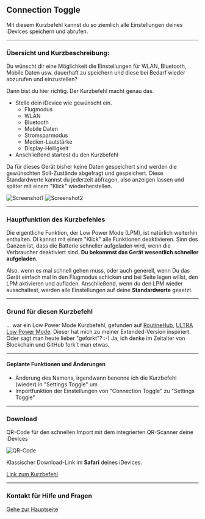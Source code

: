 ## Connection Toggle

Mit diesem Kurzbefehl kannst du so ziemlich alle Einstellungen deines iDevices speichern und abrufen.

---
###  Übersicht und Kurzbeschreibung:

Du wünscht dir eine Möglichkeit die Einstellungen für WLAN, Bluetooth, Mobile Daten usw. dauerhaft zu speichern und diese bei Bedarf wieder abzurufen und einzustellen?

Dann bist du hier richtig. Der Kurzbefehl macht genau das.

+ Stelle dein iDevice wie gewünscht ein.
  - Flugmodus
  - WLAN
  - Bluetooth
  - Mobile Daten
  - Stromsparmodus
  - Medien-Lautstärke
  - Display-Helligkeit
+ Anschließend startest du den Kurzbefehl

Da für dieses Gerät bisher keine Daten gespeichert sind werden die gewünschten Soll-Zustände abgefragt und gespeichert.
Diese Standardwerte kannst du jederzeit abfragen, also anzeigen lassen und später mit einem "Klick" wiederherstellen.

![Screenshot1](images/Screenshot_Connection_Toggle1.png?resize=200)  ![Screenshot2](images/Screenshot_Connection_Toggle2.png?resize=200)

---
### Hauptfunktion des Kurzbefehles

Die eigentliche Funktion, der Low Power Mode (LPM), ist natürlich weiterhin enthalten. Di kannst mit einem "Klick" alle Funktionen deaktivieren. Sinn des Ganzen ist, dass die Batterie schneller aufgeladen wird, wenn die Verbraucher deaktiviert sind. **Du bekommst das Gerät wesentlich schneller aufgeladen.**

Also, wenn es mal schnell gehen muss, oder auch generell, wenn Du das Gerät einfach mal in den Flugmodus schicken und bei Seite legen willst, den LPM aktivieren und aufladen. Anschließend, wenn du den LPM wieder ausschaltest, werden alle Einstellungen auf deine **Standardwerte** gesetzt.

---
### Grund für diesen Kurzbefehl

… war ein Low Power Mode Kurzbefehl, gefunden auf [RoutineHub](https://routinehub.co/), [ULTRA Low Power Mode](https://routinehub.co/shortcut/1887). Dieser hat mich zu meiner Extended-Version inspiriert. Oder sagt man heute lieber "geforkt"? :-) Ja, ich denke im Zeitalter von Blockchain und GitHub fork´t man etwas.

---
#### Geplante Funktionen und Änderungen

+ Änderung des Namens, irgendwann benenne ich die Kurzbefehl (wieder) in "Settings Toggle" um
+ Importfunktion der Einstellungen von "Connection Toggle" zu "Settings Toggle"

---
### Download

QR-Code für den schnellen Import mit dem integrierten QR-Scanner deine iDevices

![QR-Code](images//Bild.png?resize=300&classes=caption "Link zum Download / Import in der Kurzbefehle-App")

Klassischer Download-Link im **Safari** deines iDevices.

[Link zum Kurzbefehl](https://www.icloud.com/shortcuts/39e75da1f63d4d39ab1afb986a912aeb)

---
### Kontakt für Hilfe und Fragen

[Gehe zur Hauptseite](https://github.com/P8DFxKfyJB/MeinUpdatKit/blob/master/README.md#kontakt-und-support)
